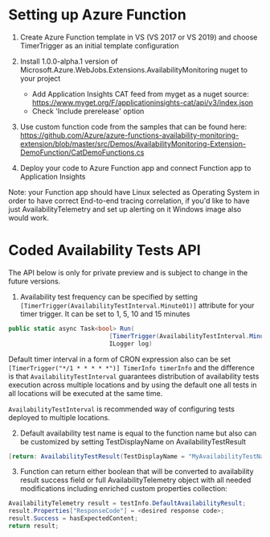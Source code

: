
# Setting up Azure Function

1) Create Azure Function template in VS (VS 2017 or VS 2019) and choose TimerTrigger as an initial template configuration

2) Install 1.0.0-alpha.1 version of Microsoft.Azure.WebJobs.Extensions.AvailabilityMonitoring nuget to your project
    - Add Application Insights CAT feed from myget as a nuget source:
    https://www.myget.org/F/applicationinsights-cat/api/v3/index.json 
    - Check 'Include prerelease' option
 

3) Use custom function code from the samples that can be found here:
https://github.com/Azure/azure-functions-availability-monitoring-extension/blob/master/src/Demos/AvailabilityMonitoring-Extension-DemoFunction/CatDemoFunctions.cs

4) Deploy your code to Azure Function app and connect Function app to Application Insights 

 Note: your Function app should have Linux selected as Operating System in order to have correct End-to-end tracing correlation, if you'd like to have just AvailabilityTelemetry and set up alerting on it Windows image also would work.


# Coded Availability Tests API

The API below is only for private preview and is subject to change in the future versions.

 
1) Availability test frequency can be specified by setting `[TimerTrigger(AvailabilityTestInterval.Minute01)]` attribute for your timer trigger. It can be set to 1, 5, 10 and 15 minutes

``` csharp
public static async Task<bool> Run(
                            [TimerTrigger(AvailabilityTestInterval.Minute01)] TimerInfo notUsed,
                            ILogger log)
```

Default timer interval in a form of CRON expression also can be set `[TimerTrigger("*/1 * * * * *")] TimerInfo timerInfo` and the difference is that `AvailabilityTestInterval` guarantees distribution of availability tests execution across multiple locations and by using the default one all tests in all locations will be executed at the same time.

`AvailabilityTestInterval` is recommended way of configuring tests deployed to multiple locations.

2) Default availability test name is equal to the function name but also can be customized by setting TestDisplayName on AvailabilityTestResult

``` csharp
[return: AvailabilityTestResult(TestDisplayName = "MyAvailabilityTestName")]

```
 
3) Function can return either boolean that will be converted to availability result success field or full AvailabilityTelemetry object with all needed modifications including enriched custom properties collection:

 ``` csharp
AvailabilityTelemetry result = testInfo.DefaultAvailabilityResult;
result.Properties["ResponseCode"] = <desired response code>;
result.Success = hasExpectedContent;
return result;
 ```